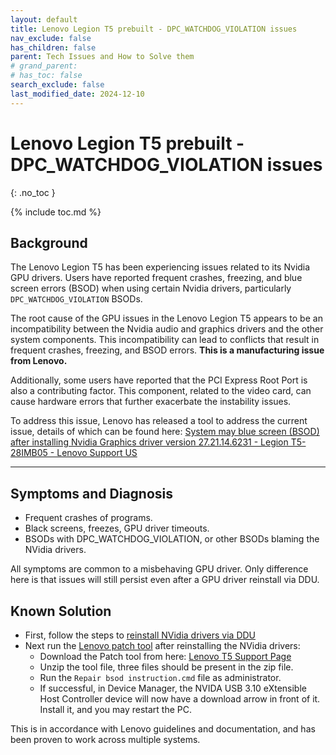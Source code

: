 ```yaml
---
layout: default
title: Lenovo Legion T5 prebuilt - DPC_WATCHDOG_VIOLATION issues
nav_exclude: false
has_children: false
parent: Tech Issues and How to Solve them
# grand_parent: 
# has_toc: false
search_exclude: false
last_modified_date: 2024-12-10
---
```

# Lenovo Legion T5 prebuilt - DPC_WATCHDOG_VIOLATION issues
{: .no_toc }

{% include toc.md %}

## Background
The Lenovo Legion T5 has been experiencing issues related to its Nvidia GPU drivers. Users have reported frequent crashes, freezing, and blue screen errors (BSOD) when using certain Nvidia drivers, particularly `DPC_WATCHDOG_VIOLATION` BSODs.

The root cause of the GPU issues in the Lenovo Legion T5 appears to be an incompatibility between the Nvidia audio and graphics drivers and the other system components. This incompatibility can lead to conflicts that result in frequent crashes, freezing, and BSOD errors. **This is a manufacturing issue from Lenovo.**

Additionally, some users have reported that the PCI Express Root Port is also a contributing factor. This component, related to the video card, can cause hardware errors that further exacerbate the instability issues.

To address this issue, Lenovo has released a tool to address the current issue, details of which can be found here: [System may blue screen (BSOD) after installing Nvidia Graphics driver version 27.21.14.6231 - Legion T5-28IMB05 - Lenovo Support US](https://support.lenovo.com/us/en/solutions/ht513793-system-may-blue-screen-bsod-after-installing-nvidia-graphics-driver-version-2721146231-legion-t5-28imb05)

---

## Symptoms and Diagnosis
- Frequent crashes of programs.
- Black screens, freezes, GPU driver timeouts.
- BSODs with DPC_WATCHDOG_VIOLATION, or other BSODs blaming the NVidia drivers.

All symptoms are common to a misbehaving GPU driver. Only difference here is that issues will still persist even after a GPU driver reinstall via DDU.

## Known Solution
- First, follow the steps to [reinstall NVidia drivers via DDU](https://rtech.support/docs/factoids/ddu.html)
- Next run the [Lenovo patch tool](https://support.lenovo.com/us/en/solutions/ht513793-system-may-blue-screen-bsod-after-installing-nvidia-graphics-driver-version-2721146231-legion-t5-28imb05) after reinstalling the NVidia drivers:
	- Download the Patch tool from here: [Lenovo T5 Support Page](https://pcsupport.lenovo.com/us/en/products/desktops-and-all-in-ones/legion-series/legion-t5-28imb05/downloads/driver-list/component?name=Patch)
	- Unzip the tool file, three files should be present in the zip file.
	- Run the `Repair bsod instruction.cmd` file as administrator.
	- If successful, in Device Manager, the NVIDA USB 3.10 eXtensible Host Controller device will now have a download arrow in front of it. Install it, and you may restart the PC.

This is in accordance with Lenovo guidelines and documentation, and has been proven to work across multiple systems.
